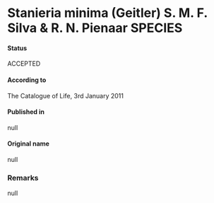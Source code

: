 # Stanieria minima (Geitler) S. M. F. Silva & R. N. Pienaar SPECIES

#### Status
ACCEPTED

#### According to
The Catalogue of Life, 3rd January 2011

#### Published in
null

#### Original name
null

### Remarks
null
